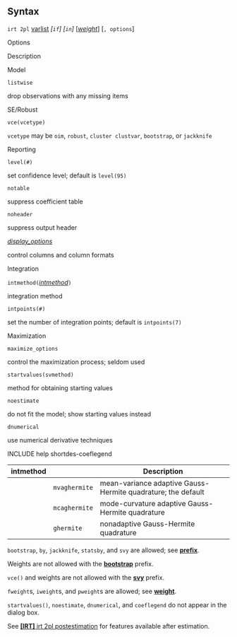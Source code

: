 ## Syntax

`irt 2pl`
[varlist](http://www.stata.com/help.cgi?varlist)
_\[`if`\] \[`in`\]_
\[[<var class="command">weight</var><strong></strong>](irt%202pl##weight)\]
\[`, options`\]

Options

Description

Model

`listwise`

drop observations with any missing items

SE/Robust

`vce(vcetype)`

`vcetype` may be `oim`, `robust`, `cluster clustvar`, `bootstrap`, or
`jackknife`

Reporting

`level(#)`

set confidence level; default is `level(95)`

`notable`

suppress coefficient table

`noheader`

suppress output header

[<var class="command">display_options</var><strong></strong>](#display_options)

control columns and column formats

Integration

`intmethod(`[<var class="command">intmethod</var><strong></strong>](#intmethod)`)`

integration method

`intpoints(#)`

set the number of integration points; default is `intpoints(7)`

Maximization

`maximize_options`

control the maximization process; seldom used

`startvalues(svmethod)`

method for obtaining starting values

`noestimate`

do not fit the model; show starting values instead

`dnumerical`

use numerical derivative techniques

INCLUDE help shortdes-coeflegend

| intmethod |               | Description                                                  |
|-----------|---------------|--------------------------------------------------------------|
|           | `mvaghermite` | mean-variance adaptive Gauss-Hermite quadrature; the default |
|           | `mcaghermite` | mode-curvature adaptive Gauss-Hermite quadrature             |
|           | `ghermite`    | nonadaptive Gauss-Hermite quadrature                         |

`bootstrap`, `by`, `jackknife`, `statsby`, and `svy` are allowed; see
[<strong>prefix</strong>](http://www.stata.com/help.cgi?prefix).

Weights are not allowed with the
[<strong>bootstrap</strong>](http://www.stata.com/help.cgi?bootstrap)
prefix.

`vce()` and weights are not allowed with the
[<strong>svy</strong>](http://www.stata.com/help.cgi?svy)
prefix.

`fweight`s, `iweight`s, and `pweight`s are allowed; see
[<strong>weight</strong>](http://www.stata.com/help.cgi?weight).

`startvalues()`, `noestimate`, `dnumerical`, and `coeflegend` do not
appear in the dialog box.

See
[<strong>[IRT]</strong> irt 2pl postestimation](http://www.stata.com/help.cgi?irt_2pl_postestimation)
for features available after estimation.
